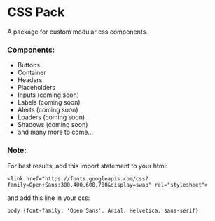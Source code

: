 # CSS Pack
A package for custom modular css components.

### Components:
- Buttons
- Container
- Headers
- Placeholders
- Inputs (coming soon)
- Labels (coming soon)
- Alerts (coming soon)
- Loaders (coming soon)
- Shadows (coming soon)
- and many more to come...

### Note:
For best results, add this import statement to your html: 
```
<link href="https://fonts.googleapis.com/css?family=Open+Sans:300,400,600,700&display=swap" rel="stylesheet">
```
and add this line in your css: 
```
body {font-family: 'Open Sans', Arial, Helvetica, sans-serif}
``` 